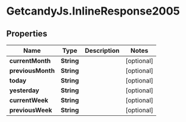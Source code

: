 # GetcandyJs.InlineResponse2005

## Properties

Name | Type | Description | Notes
------------ | ------------- | ------------- | -------------
**currentMonth** | **String** |  | [optional] 
**previousMonth** | **String** |  | [optional] 
**today** | **String** |  | [optional] 
**yesterday** | **String** |  | [optional] 
**currentWeek** | **String** |  | [optional] 
**previousWeek** | **String** |  | [optional] 


